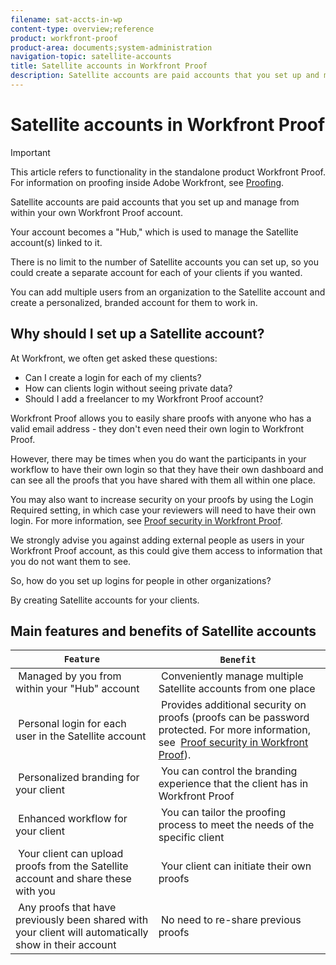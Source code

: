```yaml
---
filename: sat-accts-in-wp
content-type: overview;reference
product: workfront-proof
product-area: documents;system-administration
navigation-topic: satellite-accounts
title: Satellite accounts in Workfront Proof
description: Satellite accounts are paid accounts that you set up and manage from within your own Workfront Proof account.
---
```


# Satellite accounts in Workfront Proof

>[!IMPORTANT]
>
>This article refers to functionality in the standalone product Workfront Proof. For information on proofing inside Adobe Workfront, see [Proofing](../../../review-and-approve-work/proofing/proofing.md).

Satellite accounts are paid accounts that&nbsp;you set up and manage from within your own Workfront Proof account.

Your account becomes a "Hub," which is used to manage the Satellite account(s) linked to it.

There is no limit to the number of Satellite accounts you can set up, so you could create a separate account for each of your clients if you wanted.

You can add multiple users from an organization to the Satellite account and create a personalized, branded account for them to work in.&nbsp;

## Why should I set up a Satellite account?

At Workfront, we often get asked these questions:

* Can I create a login for each of my clients?
* How can clients login without seeing private data?
* Should I add a freelancer to my Workfront Proof account?

Workfront Proof allows you to easily share proofs with anyone who has a valid email address - they don't even need their own login to Workfront Proof.

However, there may be times when you do want the participants in your workflow to have their own login so that they have their own dashboard and can see all the proofs that you have shared with them all within one place.

You may also want to increase security on your proofs by using the Login Required setting, in which case your reviewers will need to have their own login. For more information, see [Proof security in Workfront Proof](../../../workfront-proof/wp-acct-admin/managing-security/proof-security-in-workfront-proof.md).

We strongly advise you against adding external people as users in your Workfront Proof account, as this could give them access to information that you do not want them to see.

So, how do you set up logins for people in other organizations?

By creating Satellite accounts for your clients.

## Main features and benefits of Satellite accounts

| `Feature`  | `Benefit`&nbsp; |
|---|---|
| &nbsp;Managed by you from within your "Hub" account |&nbsp;Conveniently manage multiple Satellite accounts from one place&nbsp; |
| &nbsp;Personal login for each user in the Satellite account |&nbsp;Provides additional security on proofs (proofs can be password protected. For more information, see&nbsp; [Proof security in Workfront Proof](../../../workfront-proof/wp-acct-admin/managing-security/proof-security-in-workfront-proof.md)). |
| &nbsp;Personalized branding for your client |&nbsp;You can control the branding experience that the client has in Workfront Proof  |
| &nbsp;Enhanced workflow for your client |&nbsp;You can tailor the proofing process to meet the needs of the specific client&nbsp; |
| &nbsp;Your client can upload proofs from the Satellite account and share these with you |&nbsp;Your client can initiate their own proofs |
| &nbsp;Any proofs that have previously been shared with your client will automatically show in their account |&nbsp;No need to re-share previous proofs&nbsp; |

